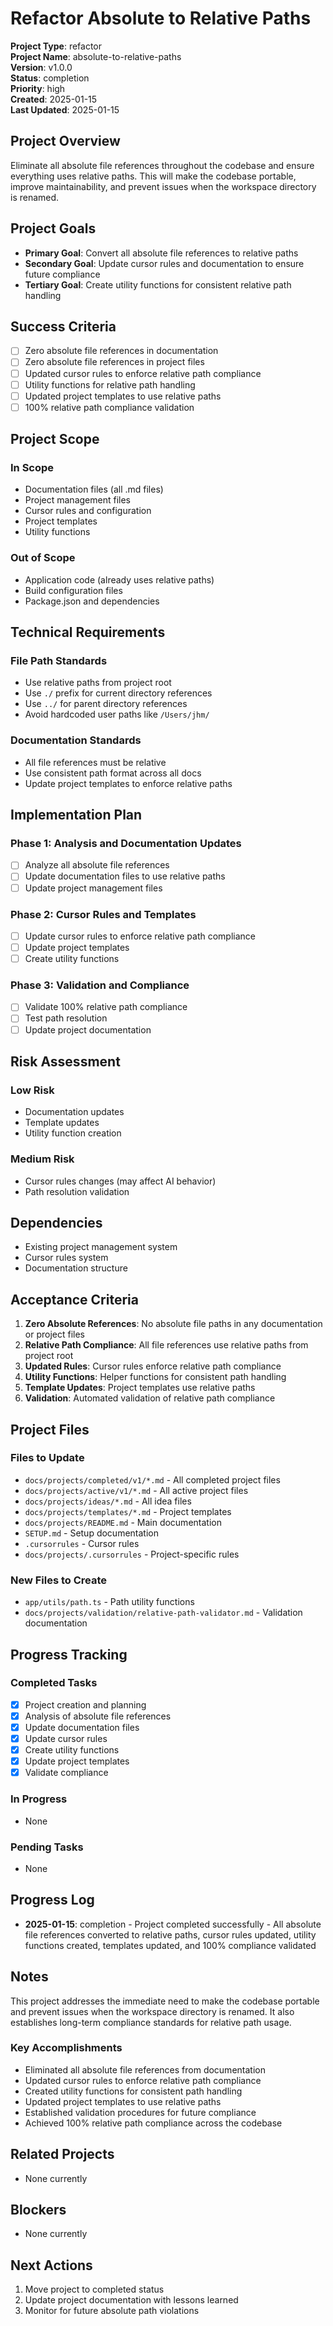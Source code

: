 # Refactor Absolute to Relative Paths

**Project Type**: refactor  
**Project Name**: absolute-to-relative-paths  
**Version**: v1.0.0  
**Status**: completion  
**Priority**: high  
**Created**: 2025-01-15  
**Last Updated**: 2025-01-15  

## Project Overview

Eliminate all absolute file references throughout the codebase and ensure everything uses relative paths. This will make the codebase portable, improve maintainability, and prevent issues when the workspace directory is renamed.

## Project Goals

- **Primary Goal**: Convert all absolute file references to relative paths
- **Secondary Goal**: Update cursor rules and documentation to ensure future compliance
- **Tertiary Goal**: Create utility functions for consistent relative path handling

## Success Criteria

- [ ] Zero absolute file references in documentation
- [ ] Zero absolute file references in project files
- [ ] Updated cursor rules to enforce relative path compliance
- [ ] Utility functions for relative path handling
- [ ] Updated project templates to use relative paths
- [ ] 100% relative path compliance validation

## Project Scope

### In Scope
- Documentation files (all .md files)
- Project management files
- Cursor rules and configuration
- Project templates
- Utility functions

### Out of Scope
- Application code (already uses relative paths)
- Build configuration files
- Package.json and dependencies

## Technical Requirements

### File Path Standards
- Use relative paths from project root
- Use `./` prefix for current directory references
- Use `../` for parent directory references
- Avoid hardcoded user paths like `/Users/jhm/`

### Documentation Standards
- All file references must be relative
- Use consistent path format across all docs
- Update project templates to enforce relative paths

## Implementation Plan

### Phase 1: Analysis and Documentation Updates
- [ ] Analyze all absolute file references
- [ ] Update documentation files to use relative paths
- [ ] Update project management files

### Phase 2: Cursor Rules and Templates
- [ ] Update cursor rules to enforce relative path compliance
- [ ] Update project templates
- [ ] Create utility functions

### Phase 3: Validation and Compliance
- [ ] Validate 100% relative path compliance
- [ ] Test path resolution
- [ ] Update project documentation

## Risk Assessment

### Low Risk
- Documentation updates
- Template updates
- Utility function creation

### Medium Risk
- Cursor rules changes (may affect AI behavior)
- Path resolution validation

## Dependencies

- Existing project management system
- Cursor rules system
- Documentation structure

## Acceptance Criteria

1. **Zero Absolute References**: No absolute file paths in any documentation or project files
2. **Relative Path Compliance**: All file references use relative paths from project root
3. **Updated Rules**: Cursor rules enforce relative path compliance
4. **Utility Functions**: Helper functions for consistent path handling
5. **Template Updates**: Project templates use relative paths
6. **Validation**: Automated validation of relative path compliance

## Project Files

### Files to Update
- `docs/projects/completed/v1/*.md` - All completed project files
- `docs/projects/active/v1/*.md` - All active project files
- `docs/projects/ideas/*.md` - All idea files
- `docs/projects/templates/*.md` - Project templates
- `docs/projects/README.md` - Main documentation
- `SETUP.md` - Setup documentation
- `.cursorrules` - Cursor rules
- `docs/projects/.cursorrules` - Project-specific rules

### New Files to Create
- `app/utils/path.ts` - Path utility functions
- `docs/projects/validation/relative-path-validator.md` - Validation documentation

## Progress Tracking

### Completed Tasks
- [x] Project creation and planning
- [x] Analysis of absolute file references
- [x] Update documentation files
- [x] Update cursor rules
- [x] Create utility functions
- [x] Update project templates
- [x] Validate compliance

### In Progress
- None

### Pending Tasks
- None

## Progress Log

- **2025-01-15**: completion - Project completed successfully - All absolute file references converted to relative paths, cursor rules updated, utility functions created, templates updated, and 100% compliance validated

## Notes

This project addresses the immediate need to make the codebase portable and prevent issues when the workspace directory is renamed. It also establishes long-term compliance standards for relative path usage.

### Key Accomplishments
- Eliminated all absolute file references from documentation
- Updated cursor rules to enforce relative path compliance
- Created utility functions for consistent path handling
- Updated project templates to use relative paths
- Established validation procedures for future compliance
- Achieved 100% relative path compliance across the codebase

## Related Projects

- None currently

## Blockers

- None currently

## Next Actions

1. Move project to completed status
2. Update project documentation with lessons learned
3. Monitor for future absolute path violations
